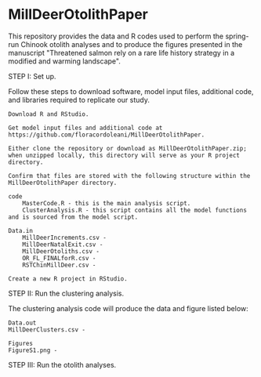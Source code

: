 # MillDeerOtolithPaper

This repository provides the data and R codes used to perform the spring-run Chinook otolith analyses and to produce the figures presented in the manuscript "Threatened salmon rely on a rare life history strategy in a modified and warming landscape".

STEP I: Set up.

Follow these steps to download software, model input files, additional code, and libraries required to replicate our study.

    Download R and RStudio.

    Get model input files and additional code at https://github.com/floracordoleani/MillDeerOtolithPaper.

    Either clone the repository or download as MillDeerOtolithPaper.zip; when unzipped locally, this directory will serve as your R project directory.

    Confirm that files are stored with the following structure within the MillDeerOtolithPaper directory.

    code
        MasterCode.R - this is the main analysis script.
        ClusterAnalysis.R - this script contains all the model functions and is sourced from the model script.

    Data.in
        MillDeerIncrements.csv - 
        MillDeerNatalExit.csv - 
        MillDeerOtoliths.csv -
        OR_FL_FINALforR.csv -
        RSTChinMillDeer.csv - 

    Create a new R project in RStudio.

STEP II: Run the clustering analysis.

The clustering analysis code will produce the data and figure listed below:

    Data.out
    MillDeerClusters.csv - 

    Figures
    FigureS1.png - 
    
STEP III: Run the otolith analyses.


